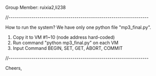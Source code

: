 Group Member: ruixia2,li238


//--------------------------------------------------------------------

How to run the system?
We have only one python file "mp3_final.py". 

1. Copy it to VM #1~10 (node address hard-coded)
2. Run command "python mp3_final.py" on each VM
3. Input Command BEGIN, SET, GET, ABORT, COMMIT

//--------------------------------------------------------------------

Cheers,

